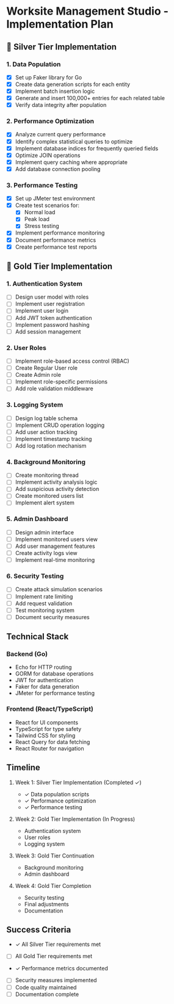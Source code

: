# Worksite Management Studio - Implementation Plan

## 🥈 Silver Tier Implementation

### 1. Data Population
- [x] Set up Faker library for Go
- [x] Create data generation scripts for each entity
- [x] Implement batch insertion logic
- [x] Generate and insert 100,000+ entries for each related table
- [x] Verify data integrity after population

### 2. Performance Optimization
- [x] Analyze current query performance
- [x] Identify complex statistical queries to optimize
- [x] Implement database indices for frequently queried fields
- [x] Optimize JOIN operations
- [x] Implement query caching where appropriate
- [x] Add database connection pooling

### 3. Performance Testing
- [x] Set up JMeter test environment
- [x] Create test scenarios for:
  - [x] Normal load
  - [x] Peak load
  - [x] Stress testing
- [x] Implement performance monitoring
- [x] Document performance metrics
- [x] Create performance test reports

## 🥇 Gold Tier Implementation

### 1. Authentication System
- [ ] Design user model with roles
- [ ] Implement user registration
- [ ] Implement user login
- [ ] Add JWT token authentication
- [ ] Implement password hashing
- [ ] Add session management

### 2. User Roles
- [ ] Implement role-based access control (RBAC)
- [ ] Create Regular User role
- [ ] Create Admin role
- [ ] Implement role-specific permissions
- [ ] Add role validation middleware

### 3. Logging System
- [ ] Design log table schema
- [ ] Implement CRUD operation logging
- [ ] Add user action tracking
- [ ] Implement timestamp tracking
- [ ] Add log rotation mechanism

### 4. Background Monitoring
- [ ] Create monitoring thread
- [ ] Implement activity analysis logic
- [ ] Add suspicious activity detection
- [ ] Create monitored users list
- [ ] Implement alert system

### 5. Admin Dashboard
- [ ] Design admin interface
- [ ] Implement monitored users view
- [ ] Add user management features
- [ ] Create activity logs view
- [ ] Implement real-time monitoring

### 6. Security Testing
- [ ] Create attack simulation scenarios
- [ ] Implement rate limiting
- [ ] Add request validation
- [ ] Test monitoring system
- [ ] Document security measures

## Technical Stack

### Backend (Go)
- Echo for HTTP routing
- GORM for database operations
- JWT for authentication
- Faker for data generation
- JMeter for performance testing

### Frontend (React/TypeScript)
- React for UI components
- TypeScript for type safety
- Tailwind CSS for styling
- React Query for data fetching
- React Router for navigation

## Timeline
1. Week 1: Silver Tier Implementation (Completed ✓)
   - ✓ Data population scripts
   - ✓ Performance optimization
   - ✓ Performance testing

2. Week 2: Gold Tier Implementation (In Progress)
   - Authentication system
   - User roles
   - Logging system

3. Week 3: Gold Tier Continuation
   - Background monitoring
   - Admin dashboard

4. Week 4: Gold Tier Completion
   - Security testing
   - Final adjustments
   - Documentation

## Success Criteria
- ✓ All Silver Tier requirements met
- [ ] All Gold Tier requirements met
- ✓ Performance metrics documented
- [ ] Security measures implemented
- [ ] Code quality maintained
- [ ] Documentation complete
